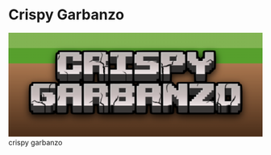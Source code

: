 # Crispy Garbanzo

![Crispy Garbanzo Logo](src/main/templates/assets/crispygarbanzo/icon.png)  
crispy garbanzo
